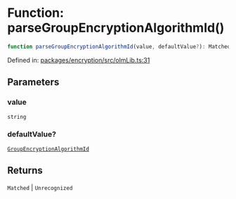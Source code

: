 # Function: parseGroupEncryptionAlgorithmId()

```ts
function parseGroupEncryptionAlgorithmId(value, defaultValue?): Matched | Unrecognized;
```

Defined in: [packages/encryption/src/olmLib.ts:31](https://github.com/towns-protocol/towns/blob/0db1fd0ac7258e8db8cedfb6183e8eade8284fa1/packages/encryption/src/olmLib.ts#L31)

## Parameters

### value

`string`

### defaultValue?

[`GroupEncryptionAlgorithmId`](../enumerations/GroupEncryptionAlgorithmId.md)

## Returns

`Matched` \| `Unrecognized`
